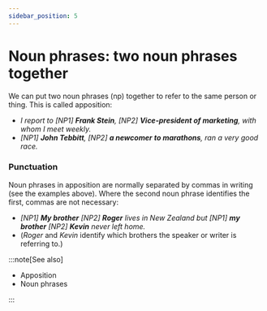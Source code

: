 ```yaml
---
sidebar_position: 5
---
```


# Noun phrases: two noun phrases together

We can put two noun phrases (np) together to refer to the same person or thing. This is called apposition:

- *I report to \[NP1\] **Frank Stein**, \[NP2\] **Vice-president of marketing**, with whom I meet weekly.*
- *\[NP1\] **John Tebbitt**, \[NP2\] **a newcomer*** ***to marathons**, ran a very good race.*

### Punctuation

Noun phrases in apposition are normally separated by commas in writing (see the examples above). Where the second noun phrase identifies the first, commas are not necessary:

- *\[NP1\] **My brother** \[NP2\] **Roger** lives in New Zealand but \[NP1\] **my brother** \[NP2\] **Kevin** never left home.*
- (*Roger* and *Kevin* identify which brothers the speaker or writer is referring to.)

:::note[See also]

- Apposition
- Noun phrases

:::
